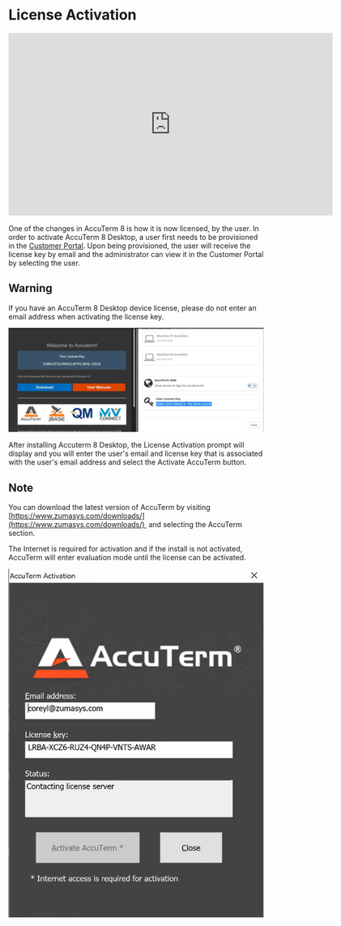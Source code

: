 # License Activation

<PageHeader />

<iframe width="640" height="360" src="https://www.youtube.com/embed/oU6MMTJneso?&wmode=opaque" frameborder="0" allowfullscreen="" class="fr-draggable"></iframe>

One of the changes in AccuTerm 8 is how it is now licensed, by the user. In order to activate AccuTerm 8 Desktop, a user first needs to be provisioned in the [Customer Portal](./../license-and-user-management/creating-users/README.md). Upon being provisioned, the user will receive the license key by email and the administrator can view it in the Customer Portal by selecting the user.

## Warning

If you have an AccuTerm 8 Desktop device license, please do not enter an email address when activating the license key.

![accuterm-8-activating-accuterm-desktop-licensing: 1565998504005-1565998504005](./1565998504005-1565998504005.png)

After installing Accuterm 8 Desktop, the License Activation prompt will display and you will enter the user's email and license key that is associated with the user's email address and select the Activate AccuTerm button.

## Note

You can download the latest version of AccuTerm by visiting [https://www.zumasys.com/downloads/](https://www.zumasys.com/downloads/)  and selecting the AccuTerm section.

The Internet is required for activation and if the install is not activated, AccuTerm will enter evaluation mode until the license can be activated.

![accuterm-8-activating-accuterm-desktop-licensing: 1565998827762-1565998827762](./1565998827762-1565998827762.png)
  
<PageFooter />